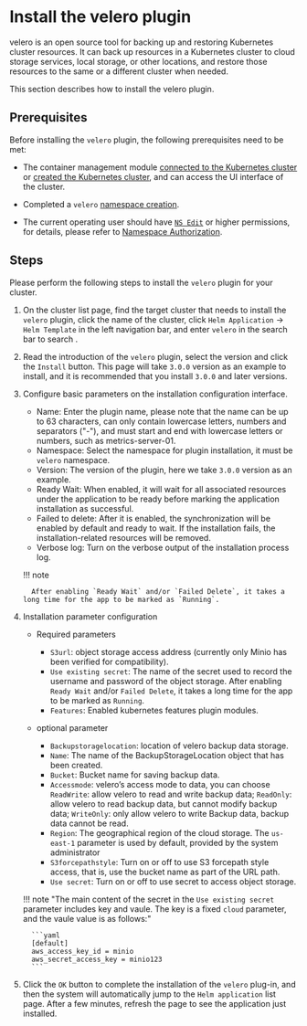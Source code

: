 # Install the velero plugin

velero is an open source tool for backing up and restoring Kubernetes cluster resources. It can back up resources in a Kubernetes cluster to cloud storage services, local storage, or other locations, and restore those resources to the same or a different cluster when needed.

This section describes how to install the velero plugin.

## Prerequisites

Before installing the `velero` plugin, the following prerequisites need to be met:

- The container management module [connected to the Kubernetes cluster](../clusters/integrate-cluster.md) or [created the Kubernetes cluster](../clusters/create-cluster.md), and can access the UI interface of the cluster.

- Completed a `velero` [namespace creation](../namespaces/createns.md).

- The current operating user should have [`NS Edit`](../permissions/permission-brief.md#ns-edit) or higher permissions, for details, please refer to [Namespace Authorization](../namespaces/createns.md).

## Steps

Please perform the following steps to install the `velero` plugin for your cluster.

1. On the cluster list page, find the target cluster that needs to install the `velero` plugin, click the name of the cluster, click `Helm Application` -> `Helm Template` in the left navigation bar, and enter `velero` in the search bar to search .

     

2. Read the introduction of the `velero` plugin, select the version and click the `Install` button. This page will take `3.0.0` version as an example to install, and it is recommended that you install `3.0.0` and later versions.

     

3. Configure basic parameters on the installation configuration interface.

     

     - Name: Enter the plugin name, please note that the name can be up to 63 characters, can only contain lowercase letters, numbers and separators ("-"), and must start and end with lowercase letters or numbers, such as metrics-server-01.
     - Namespace: Select the namespace for plugin installation, it must be `velero` namespace.
     - Version: The version of the plugin, here we take `3.0.0` version as an example.
     - Ready Wait: When enabled, it will wait for all associated resources under the application to be ready before marking the application installation as successful.
     - Failed to delete: After it is enabled, the synchronization will be enabled by default and ready to wait. If the installation fails, the installation-related resources will be removed.
     - Verbose log: Turn on the verbose output of the installation process log.

     !!! note

         After enabling `Ready Wait` and/or `Failed Delete`, it takes a long time for the app to be marked as `Running`.

4. Installation parameter configuration

     - Required parameters

         - `S3url`: object storage access address (currently only Minio has been verified for compatibility).
         - `Use existing secret`: The name of the secret used to record the username and password of the object storage.
         After enabling `Ready Wait` and/or `Failed Delete`, it takes a long time for the app to be marked as `Running`.
         - `Features`: Enabled kubernetes features plugin modules.

     - optional parameter

         - `Backupstoragelocation`: location of velero backup data storage.
         - `Name`: The name of the BackupStorageLocation object that has been created.
         - `Bucket`: Bucket name for saving backup data.
         - `Accessmode`: velero’s access mode to data, you can choose `ReadWrite`: allow velero to read and write backup data; `ReadOnly`: allow velero to read backup data, but cannot modify backup data; `WriteOnly`: only allow velero to write Backup data, backup data cannot be read.
         - `Region`: The geographical region of the cloud storage. The `us-east-1` parameter is used by default, provided by the system administrator
         - `S3forcepathstyle`: Turn on or off to use S3 forcepath style access, that is, use the bucket name as part of the URL path.
         - `Use secret`: Turn on or off to use secret to access object storage.

     

     !!! note "The main content of the secret in the `Use existing secret` parameter includes key and vaule. The key is a fixed `cloud` parameter, and the vaule value is as follows:"

         ```yaml
         [default]
         aws_access_key_id = minio
         aws_secret_access_key = minio123
         ```

     

5. Click the `OK` button to complete the installation of the `velero` plug-in, and then the system will automatically jump to the `Helm application` list page. After a few minutes, refresh the page to see the application just installed.
